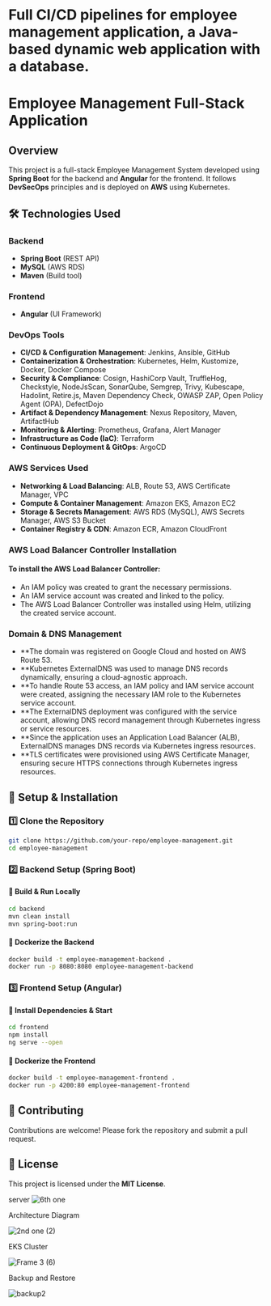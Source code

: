 # Full CI/CD pipelines for employee management application, a Java-based dynamic web application with a database.
# Employee Management Full-Stack Application

## Overview

This project is a full-stack Employee Management System developed using **Spring Boot** for the backend and **Angular** for the frontend. It follows **DevSecOps** principles and is deployed on **AWS** using Kubernetes.

## 🛠 Technologies Used

### Backend

- **Spring Boot** (REST API)
- **MySQL** (AWS RDS)
- **Maven** (Build tool)

### Frontend

- **Angular** (UI Framework)

### DevOps Tools

- **CI/CD & Configuration Management**: Jenkins, Ansible, GitHub
- **Containerization & Orchestration**: Kubernetes, Helm, Kustomize, Docker, Docker Compose
- **Security & Compliance**: Cosign, HashiCorp Vault, TruffleHog, Checkstyle, NodeJsScan, SonarQube, Semgrep, Trivy, Kubescape, Hadolint, Retire.js, Maven Dependency Check, OWASP ZAP, Open Policy Agent (OPA), DefectDojo
- **Artifact & Dependency Management**: Nexus Repository, Maven, ArtifactHub
- **Monitoring & Alerting**: Prometheus, Grafana, Alert Manager
- **Infrastructure as Code (IaC)**: Terraform
- **Continuous Deployment & GitOps**: ArgoCD

### AWS Services Used

- **Networking & Load Balancing**: ALB, Route 53, AWS Certificate Manager, VPC
- **Compute & Container Management**: Amazon EKS, Amazon EC2
- **Storage & Secrets Management**: AWS RDS (MySQL), AWS Secrets Manager, AWS S3 Bucket
- **Container Registry & CDN**: Amazon ECR, Amazon CloudFront

### AWS Load Balancer Controller Installation
#### To install the AWS Load Balancer Controller:

- An IAM policy was created to grant the necessary permissions.
- An IAM service account was created and linked to the policy.
- The AWS Load Balancer Controller was installed using Helm, utilizing the created service account.

### Domain & DNS Management

- **The domain was registered on Google Cloud and hosted on AWS Route 53.
- **Kubernetes ExternalDNS was used to manage DNS records dynamically, ensuring a cloud-agnostic approach.
- **To handle Route 53 access, an IAM policy and IAM service account were created, assigning the necessary IAM role to the Kubernetes service account.
- **The ExternalDNS deployment was configured with the service account, allowing DNS record management through Kubernetes ingress or service resources.
- **Since the application uses an Application Load Balancer (ALB), ExternalDNS manages DNS records via Kubernetes ingress resources.
- **TLS certificates were provisioned using AWS Certificate Manager, ensuring secure HTTPS connections through Kubernetes ingress resources.

## 🚀 Setup & Installation

### 1️⃣ Clone the Repository

```sh
git clone https://github.com/your-repo/employee-management.git
cd employee-management
```

### 2️⃣ Backend Setup (Spring Boot)

#### 🔹 Build & Run Locally

```sh
cd backend
mvn clean install
mvn spring-boot:run
```

#### 🔹 Dockerize the Backend

```sh
docker build -t employee-management-backend .
docker run -p 8080:8080 employee-management-backend
```

### 3️⃣ Frontend Setup (Angular)

#### 🔹 Install Dependencies & Start

```sh
cd frontend
npm install
ng serve --open
```

#### 🔹 Dockerize the Frontend

```sh
docker build -t employee-management-frontend .
docker run -p 4200:80 employee-management-frontend
```


## 🤝 Contributing

Contributions are welcome! Please fork the repository and submit a pull request.

## 📜 License

This project is licensed under the **MIT License**.




server
![6th one](https://github.com/user-attachments/assets/c6033846-b4f7-4395-963b-e213fd902442)


Architecture Diagram 

![2nd one  (2)](https://github.com/user-attachments/assets/830dd029-c67b-4ebe-a18d-57d9a9f3d226)



EKS Cluster 

![Frame 3 (6)](https://github.com/user-attachments/assets/1a39213c-f513-4564-b832-083188eea7a9)

Backup and Restore

![backup2](https://github.com/user-attachments/assets/c2ac3a8b-63bd-4698-a606-a35af3f9f95c)






